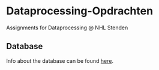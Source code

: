 # Dataprocessing-Opdrachten
Assignments for Dataprocessing @ NHL Stenden

## Database
Info about the database can be found [here](https://github.com/Naamloos/Dataprocessing-Opdrachten/blob/master/Database/README.md).